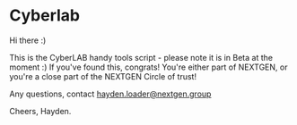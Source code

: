 # Cyberlab
Hi there :)

This is the CyberLAB handy tools script - please note it is in Beta at the moment :) If you've found this, congrats! You're either part of NEXTGEN, or you're a close part of the NEXTGEN Circle of trust!

Any questions, contact hayden.loader@nextgen.group

Cheers,
Hayden.

